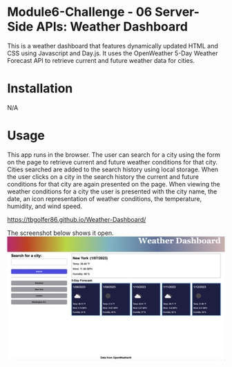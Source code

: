 # Module6-Challenge - 06 Server-Side APIs: Weather Dashboard

This is a weather dashboard that features dynamically updated HTML and CSS using Javascript and Day.js. It uses the OpenWeather 5-Day Weather Forecast API to retrieve current and future weather data for cities.

# Installation

N/A

# Usage

This app runs in the browser. The user can search for a city using the form on the page to retrieve current and future weather conditions for that city. Cities searched are added to the search history using local storage. When the user clicks on a city in the search history the current and future conditions for that city are again presented on the page. When viewing the weather conditions for a city the user is presented with the city name, the date, an icon representation of weather conditions, the temperature, humidity, and wind speed. 

https://tbgolfer86.github.io/Weather-Dashboard/

The screenshot below shows it open.
![alt text](Screenshot%202023-01-07%20at%209.10.25%20PM.png)

